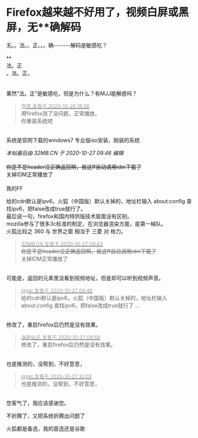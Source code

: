 # Firefox越来越不好用了，视频白屏或黑屏，无**确解码


无。。法。。正。。。确-------解码是敏感吃？<br />
<br />
**<br />
法。正<br />
。法。正。<br />
<br />
<br />
果然“法。正”是敏感吃，但是为什么？有MJJ能解惑吗？

<div class="quote"><blockquote><font size="2"><a href="https://www.hostloc.com/forum.php?mod=redirect&amp;goto=findpost&amp;pid=9355456&amp;ptid=758691" target="_blank"><font color="#999999">宣传 发表于 2020-10-26 18:56</font></a></font><br />
用firefox测了没问题，正常播放。<br />
你重装系统吧</blockquote></div><br />
系统是官网下载的windows7 专业版iso安装，刚装的系统

<i class="pstatus"> 本帖最后由 32MB.CN 于 2020-10-27 09:46 编辑 </i><br />
<br />
<strike>你是不是header没正确返回啊，我这ff自动调用idm下载了</strike><br />
关掉IDM正常播放了<br />
<br />
我的FF<br />
<img id="aimg_fu2u2" onclick="zoom(this, this.src, 0, 0, 0)" class="zoom" src="https://i.imgur.com/z3Z00VI.png" onmouseover="img_onmouseoverfunc(this)" onload="thumbImg(this)" border="0" alt="" />

给的cdn默认是ipv6，火狐（中国版）默认关掉的，地址栏输入 about:config 查找ipv6，把false改成true就行了。<br />
最后说一句，firefox和国内特供版技术层面没有区别。<br />
mozilla参与了很多3c标准的制定，在浏览器渲染方面，是第一梯队。<br />
火狐比较之 360 与 世界之窗 相当于 三菱 对 格力。

<div class="quote"><blockquote><font size="2"><a href="https://www.hostloc.com/forum.php?mod=redirect&amp;goto=findpost&amp;pid=9357542&amp;ptid=758691" target="_blank"><font color="#999999">32MB.CN 发表于 2020-10-27 09:43</font></a></font><br />
<strike>你是不是header没正确返回啊，我这ff自动调用idm下载了</strike><br />
关掉IDM正常播放了</blockquote></div><br />
可能是，返回的元素里没看到视频地址，但是却可以听到视频声音。

<div class="quote"><blockquote><font size="2"><a href="https://www.hostloc.com/forum.php?mod=redirect&amp;goto=findpost&amp;pid=9357553&amp;ptid=758691" target="_blank"><font color="#999999">igger 发表于 2020-10-27 09:46</font></a></font><br />
给的cdn默认是ipv6，火狐（中国版）默认关掉的，地址栏输入 about:config 查找ipv6，把false改成true就行了 ...</blockquote></div><br />
修改了，重启firefox后仍然是没有效果。

<div class="quote"><blockquote><font size="2"><a href="https://www.hostloc.com/forum.php?mod=redirect&amp;goto=findpost&amp;pid=9357611&amp;ptid=758691" target="_blank"><font color="#999999">海南仙岛 发表于 2020-10-27 09:58</font></a></font><br />
修改了，重启firefox后仍然是没有效果。</blockquote></div><br />
也是推测的，没帮到，不好意思，

<div class="quote"><blockquote><font size="2"><a href="https://www.hostloc.com/forum.php?mod=redirect&amp;goto=findpost&amp;pid=9357677&amp;ptid=758691" target="_blank"><font color="#999999">igger 发表于 2020-10-27 10:09</font></a></font><br />
也是推测的，没帮到，不好意思，</blockquote></div><br />
您客气了，我应该感谢您。

不折腾了，又把系统折腾出问题了

火狐都是备选，我的首选还是谷歌
